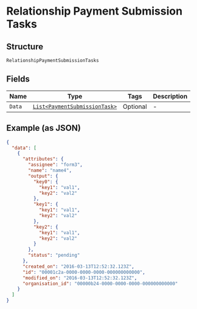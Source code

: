 
# Relationship Payment Submission Tasks

## Structure

`RelationshipPaymentSubmissionTasks`

## Fields

| Name | Type | Tags | Description |
|  --- | --- | --- | --- |
| `Data` | [`List<PaymentSubmissionTask>`](../../doc/models/payment-submission-task.md) | Optional | - |

## Example (as JSON)

```json
{
  "data": [
    {
      "attributes": {
        "assignee": "form3",
        "name": "name4",
        "output": {
          "key0": {
            "key1": "val1",
            "key2": "val2"
          },
          "key1": {
            "key1": "val1",
            "key2": "val2"
          },
          "key2": {
            "key1": "val1",
            "key2": "val2"
          }
        },
        "status": "pending"
      },
      "created_on": "2016-03-13T12:52:32.123Z",
      "id": "00001c2a-0000-0000-0000-000000000000",
      "modified_on": "2016-03-13T12:52:32.123Z",
      "organisation_id": "00000b24-0000-0000-0000-000000000000"
    }
  ]
}
```


